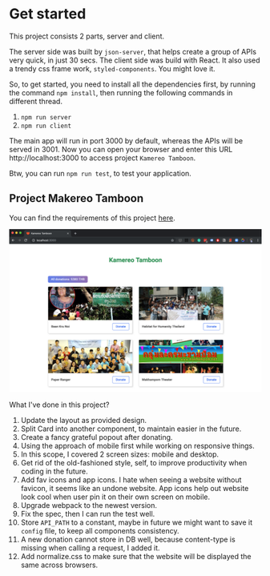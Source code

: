 # Get started

This project consists 2 parts, server and client.

The server side was built by `json-server`, that helps create a group of APIs very quick, in just 30 secs.
The client side was build with React. It also used a trendy css frame work, `styled-components`. You might love it.

So, to get started, you need to install all the dependencies first, by running the command `npm install`, then running the following commands in different thread.

1. `npm run server`
2. `npm run client`

The main app will run in port 3000 by default, whereas the APIs will be served in 3001. Now you can open your browser and enter this URL http://localhost:3000 to access project `Kamereo Tamboon`.

Btw, you can run `npm run test`, to test your application.

## Project Makereo Tamboon

You can find the requirements of this project [here](/requirements.md).

![Kamereo Tamboon](/resources/kamereo.png)

What I've done in this project?

1. Update the layout as provided design.
2. Split Card into another component, to maintain easier in the future.
3. Create a fancy grateful popout after donating.
4. Using the approach of mobile first while working on responsive things.
5. In this scope, I covered 2 screen sizes: mobile and desktop.
6. Get rid of the old-fashioned style, self, to improve productivity when coding in the future.
7. Add fav icons and app icons. I hate when seeing a website without favicon, it seems like an undone website. App icons help out website look cool when user pin it on their own screen on mobile.
8. Upgrade webpack to the newest version.
9. Fix the spec, then I can run the test well.
10. Store `API_PATH` to a constant, maybe in future we might want to save it `config` file, to keep all components consistency.
11. A new donation cannot store in DB well, because content-type is missing when calling a request, I added it.
12. Add normalize.css to make sure that the website will be displayed the same across browsers.
